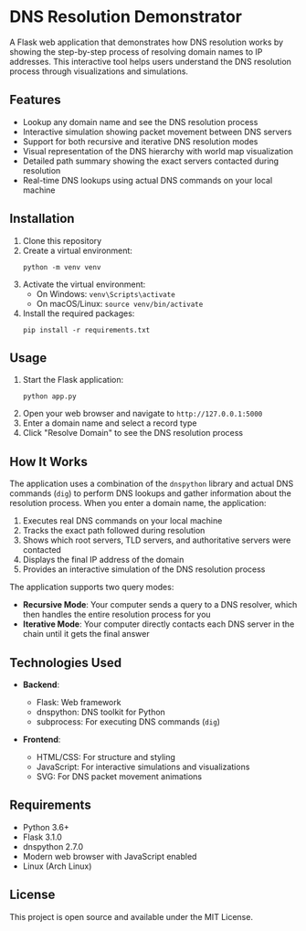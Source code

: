 # DNS Resolution Demonstrator

A Flask web application that demonstrates how DNS resolution works by showing the step-by-step process of resolving domain names to IP addresses. This interactive tool helps users understand the DNS resolution process through visualizations and simulations.

## Features

- Lookup any domain name and see the DNS resolution process
- Interactive simulation showing packet movement between DNS servers
- Support for both recursive and iterative DNS resolution modes
- Visual representation of the DNS hierarchy with world map visualization
- Detailed path summary showing the exact servers contacted during resolution
- Real-time DNS lookups using actual DNS commands on your local machine

## Installation

1. Clone this repository
2. Create a virtual environment:
   ```
   python -m venv venv
   ```
3. Activate the virtual environment:
   - On Windows: `venv\Scripts\activate`
   - On macOS/Linux: `source venv/bin/activate`
4. Install the required packages:
   ```
   pip install -r requirements.txt
   ```

## Usage

1. Start the Flask application:
   ```
   python app.py
   ```
2. Open your web browser and navigate to `http://127.0.0.1:5000`
3. Enter a domain name and select a record type
4. Click "Resolve Domain" to see the DNS resolution process

## How It Works

The application uses a combination of the `dnspython` library and actual DNS commands (`dig`) to perform DNS lookups and gather information about the resolution process. When you enter a domain name, the application:

1. Executes real DNS commands on your local machine
2. Tracks the exact path followed during resolution
3. Shows which root servers, TLD servers, and authoritative servers were contacted
4. Displays the final IP address of the domain
5. Provides an interactive simulation of the DNS resolution process

The application supports two query modes:

- **Recursive Mode**: Your computer sends a query to a DNS resolver, which then handles the entire resolution process for you
- **Iterative Mode**: Your computer directly contacts each DNS server in the chain until it gets the final answer

## Technologies Used

- **Backend**:
  - Flask: Web framework
  - dnspython: DNS toolkit for Python
  - subprocess: For executing DNS commands (`dig`)

- **Frontend**:
  - HTML/CSS: For structure and styling
  - JavaScript: For interactive simulations and visualizations
  - SVG: For DNS packet movement animations

## Requirements

- Python 3.6+
- Flask 3.1.0
- dnspython 2.7.0
- Modern web browser with JavaScript enabled
- Linux (Arch Linux)

## License

This project is open source and available under the MIT License.
